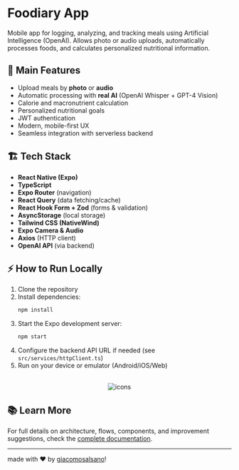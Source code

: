 # Foodiary App

Mobile app for logging, analyzing, and tracking meals using Artificial Intelligence (OpenAI). Allows photo or audio uploads, automatically processes foods, and calculates personalized nutritional information.

## 🚀 Main Features
- Upload meals by **photo** or **audio**
- Automatic processing with **real AI** (OpenAI Whisper + GPT-4 Vision)
- Calorie and macronutrient calculation
- Personalized nutritional goals
- JWT authentication
- Modern, mobile-first UX
- Seamless integration with serverless backend

## 🏗️ Tech Stack
- **React Native (Expo)**
- **TypeScript**
- **Expo Router** (navigation)
- **React Query** (data fetching/cache)
- **React Hook Form + Zod** (forms & validation)
- **AsyncStorage** (local storage)
- **Tailwind CSS (NativeWind)**
- **Expo Camera & Audio**
- **Axios** (HTTP client)
- **OpenAI API** (via backend)

## ⚡ How to Run Locally
1. Clone the repository
2. Install dependencies:
   ```bash
   npm install
   ```
3. Start the Expo development server:
   ```bash
   npm start
   ```
4. Configure the backend API URL if needed (see `src/services/httpClient.ts`)
5. Run on your device or emulator (Android/iOS/Web)

<div align="center" style="display: inline_block justify-center"><br>
  <img src="https://skillicons.dev/icons?i=typescript,react,tailwind,js,nodejs,postgres,figma,github&perline=8" alt="icons" />
</div>

## 📚 Learn More
For full details on architecture, flows, components, and improvement suggestions, check the [complete documentation](./documentation.md).

---

made with ♥ by [giacomosalsano](https://giacomosalsano.com)! 